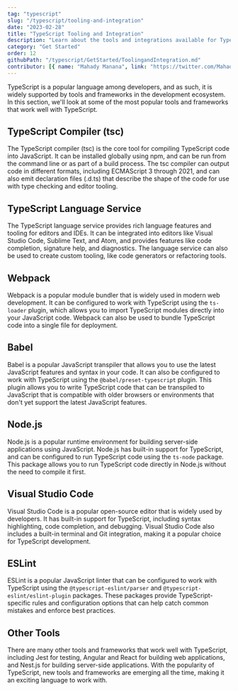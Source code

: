 ```yaml
---
tag: "typescript"
slug: "/typescript/tooling-and-integration"
date: "2023-02-28"
title: "TypeScript Tooling and Integration"
description: "Learn about the tools and integrations available for TypeScript, including editors, linters, and build tools"
category: "Get Started"
order: 12
githubPath: "/typescript/GetStarted/ToolingandIntegration.md"
contributor: [{ name: "Mahady Manana", link: "https://twitter.com/MahadyManana" }]
---
```



TypeScript is a popular language among developers, and as such, it is widely supported by tools and frameworks in the development ecosystem. In this section, we'll look at some of the most popular tools and frameworks that work well with TypeScript.

## TypeScript Compiler (tsc)

The TypeScript compiler (tsc) is the core tool for compiling TypeScript code into JavaScript. It can be installed globally using npm, and can be run from the command line or as part of a build process. The tsc compiler can output code in different formats, including ECMAScript 3 through 2021, and can also emit declaration files (.d.ts) that describe the shape of the code for use with type checking and editor tooling.

## TypeScript Language Service

The TypeScript language service provides rich language features and tooling for editors and IDEs. It can be integrated into editors like Visual Studio Code, Sublime Text, and Atom, and provides features like code completion, signature help, and diagnostics. The language service can also be used to create custom tooling, like code generators or refactoring tools.

## Webpack

Webpack is a popular module bundler that is widely used in modern web development. It can be configured to work with TypeScript using the `ts-loader` plugin, which allows you to import TypeScript modules directly into your JavaScript code. Webpack can also be used to bundle TypeScript code into a single file for deployment.

## Babel

Babel is a popular JavaScript transpiler that allows you to use the latest JavaScript features and syntax in your code. It can also be configured to work with TypeScript using the `@babel/preset-typescript` plugin. This plugin allows you to write TypeScript code that can be transpiled to JavaScript that is compatible with older browsers or environments that don't yet support the latest JavaScript features.

## Node.js

Node.js is a popular runtime environment for building server-side applications using JavaScript. Node.js has built-in support for TypeScript, and can be configured to run TypeScript code using the `ts-node` package. This package allows you to run TypeScript code directly in Node.js without the need to compile it first.

## Visual Studio Code

Visual Studio Code is a popular open-source editor that is widely used by developers. It has built-in support for TypeScript, including syntax highlighting, code completion, and debugging. Visual Studio Code also includes a built-in terminal and Git integration, making it a popular choice for TypeScript development.

## ESLint
ESLint is a popular JavaScript linter that can be configured to work with TypeScript using the `@typescript-eslint/parser` and `@typescript-eslint/eslint-plugin` packages. These packages provide TypeScript-specific rules and configuration options that can help catch common mistakes and enforce best practices.


## Other Tools

There are many other tools and frameworks that work well with TypeScript, including Jest for testing, Angular and React for building web applications, and Nest.js for building server-side applications. With the popularity of TypeScript, new tools and frameworks are emerging all the time, making it an exciting language to work with.



